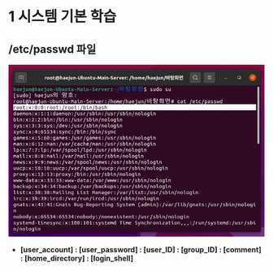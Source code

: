 # 1 시스템 기본 학습

## /etc/passwd 파일
![passwd](./image/passwd.jpg)
- **[user_account] : [user_password] : [user_ID] : [group_ID] : [comment] : [home_directory] : [login_shell]**